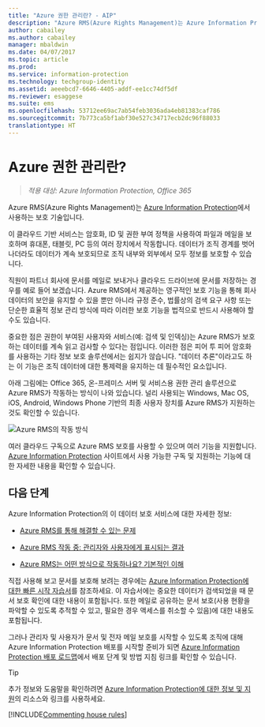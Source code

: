 ```yaml
---
title: "Azure 권한 관리란? - AIP"
description: "Azure RMS(Azure Rights Management)는 Azure Information Protection에서 사용하는 보호 기술입니다."
author: cabailey
ms.author: cabailey
manager: mbaldwin
ms.date: 04/07/2017
ms.topic: article
ms.prod: 
ms.service: information-protection
ms.technology: techgroup-identity
ms.assetid: aeeebcd7-6646-4405-addf-ee1cc74df5df
ms.reviewer: esaggese
ms.suite: ems
ms.openlocfilehash: 53712ee69ac7ab54feb3036ada4eb81383caf786
ms.sourcegitcommit: 7b773ca5bf1abf30e527c34717ecb2dc96f88033
translationtype: HT
---
```

# <a name="what-is-azure-rights-management"></a>Azure 권한 관리란?

>*적용 대상: Azure Information Protection, Office 365*


Azure RMS(Azure Rights Management)는 [Azure Information Protection](what-is-information-protection.md)에서 사용하는 보호 기술입니다.

이 클라우드 기반 서비스는 암호화, ID 및 권한 부여 정책을 사용하여 파일과 메일을 보호하며 휴대폰, 태블릿, PC 등의 여러 장치에서 작동합니다. 데이터가 조직 경계를 벗어나더라도 데이터가 계속 보호되므로 조직 내부와 외부에서 모두 정보를 보호할 수 있습니다.

직원이 파트너 회사에 문서를 메일로 보내거나 클라우드 드라이브에 문서를 저장하는 경우를 예로 들어 보겠습니다. Azure RMS에서 제공하는 영구적인 보호 기능을 통해 회사 데이터의 보안을 유지할 수 있을 뿐만 아니라 규정 준수, 법률상의 검색 요구 사항 또는 단순한 효율적 정보 관리 방식에 따라 이러한 보호 기능을 법적으로 반드시 사용해야 할 수도 있습니다.

중요한 점은 권한이 부여된 사용자와 서비스(예: 검색 및 인덱싱)는 Azure RMS가 보호하는 데이터를 계속 읽고 검사할 수 있다는 점입니다. 이러한 점은 피어 투 피어 암호화를 사용하는 기타 정보 보호 솔루션에서는 쉽지가 않습니다. "데이터 추론"이라고도 하는 이 기능은 조직 데이터에 대한 통제력을 유지하는 데 필수적인 요소입니다.

아래 그림에는 Office 365, 온-프레미스 서버 및 서비스용 권한 관리 솔루션으로 Azure RMS가 작동하는 방식이 나와 있습니다. 널리 사용되는 Windows, Mac OS, iOS, Android, Windows Phone 기반의 최종 사용자 장치를 Azure RMS가 지원하는 것도 확인할 수 있습니다.


![Azure RMS의 작동 방식](../media/AzRMS_elements.png)

여러 클라우드 구독으로 Azure RMS 보호를 사용할 수 있으며 여러 기능을 지원합니다. [Azure Information Protection](https://www.microsoft.com/cloud-platform/azure-information-protection) 사이트에서 사용 가능한 구독 및 지원하는 기능에 대한 자세한 내용을 확인할 수 있습니다.

## <a name="next-steps"></a>다음 단계

Azure Information Protection의 이 데이터 보호 서비스에 대한 자세한 정보:

-   [Azure RMS를 통해 해결할 수 있는 문제](azure-rms-problems-it-solves.md)

-   [Azure RMS 작동 중: 관리자와 사용자에게 표시되는 결과](what-admins-users-see.md)

-   [Azure RMS는 어떤 방식으로 작동하나요? 기본적인 이해](how-does-it-work.md)



직접 사용해 보고 문서를 보호해 보려는 경우에는 [Azure Information Protection에 대한 빠른 시작 자습서](../get-started/infoprotect-quick-start-tutorial.md)를 참조하세요. 이 자습서에는 중요한 데이터가 검색되었을 때 문서 보호 확인에 대한 내용이 포함됩니다. 또한 메일로 공유하는 문서 보호(사용 현황을 파악할 수 있도록 추적할 수 있고, 필요한 경우 액세스를 취소할 수 있음)에 대한 내용도 포함됩니다.

그러나 관리자 및 사용자가 문서 및 전자 메일 보호를 시작할 수 있도록 조직에 대해 Azure Information Protection 배포를 시작할 준비가 되면 [Azure Information Protection 배포 로드맵](../plan-design/deployment-roadmap.md)에서 배포 단계 및 방법 지침 링크를 확인할 수 있습니다.

> [!TIP]
> 추가 정보와 도움말을 확인하려면 [Azure Information Protection에 대한 정보 및 지원](../get-started/information-support.md)의 리소스와 링크를 사용하세요.

[!INCLUDE[Commenting house rules](../includes/houserules.md)]